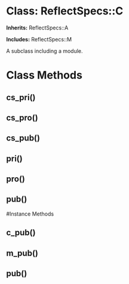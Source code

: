 # Class: ReflectSpecs::C
**Inherits:** ReflectSpecs::A
    
**Includes:** ReflectSpecs::M
  

A subclass including a module.


# Class Methods
## cs_pri() [](#method-c-cs_pri)
## cs_pro() [](#method-c-cs_pro)
## cs_pub() [](#method-c-cs_pub)
## pri() [](#method-c-pri)
## pro() [](#method-c-pro)
## pub() [](#method-c-pub)

#Instance Methods
## c_pub() [](#method-i-c_pub)

## m_pub() [](#method-i-m_pub)

## pub() [](#method-i-pub)

